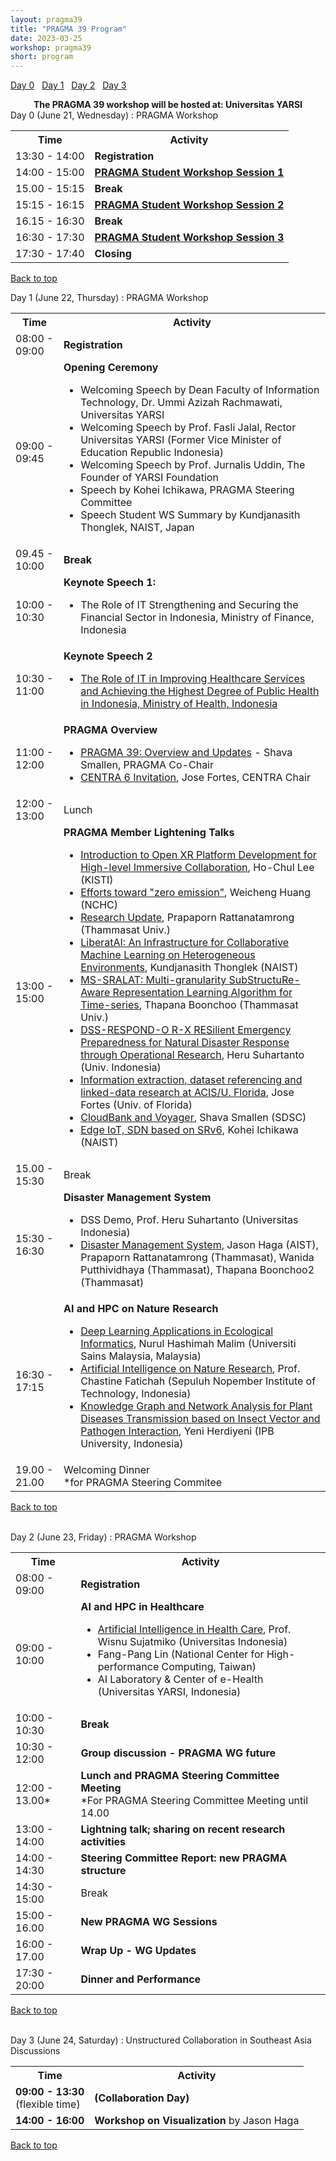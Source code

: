 ```yaml
---
layout: pragma39
title: "PRAGMA 39 Program"
date: 2023-03-25
workshop: pragma39
short: program
---
```


[Day 0](#day0)&nbsp;&nbsp; [Day 1](#day1)&nbsp;&nbsp; [Day 2](#day2)&nbsp;&nbsp; [Day 3](#day3)&nbsp;&nbsp;

<div class="alert">
  <center>
    <b>The PRAGMA 39 workshop will be hosted at: Universitas YARSI</b>
  </center>
</div>

<div class="border39" id="day1">Day 0 (June 21, Wednesday) : PRAGMA Workshop</div>
<table class="program39">
  <tbody><tr>
    <th>Time</th>
    <th>Activity</th>
  </tr>
  <tr>
    <td>13:30 - 14:00</td>
    <td><b>Registration</b></td>
  </tr>
  <tr>
    <td>14:00 - 15:00</td>
    <td><b><a href="https://github.com/pragmagrid/pragma-meetings/blob/master/pragma39/student-workshop/README.md">PRAGMA Student Workshop Session 1</a></b></td>
  </tr>
  <tr>
    <td>15.00 - 15:15</td>
    <td><b>Break</b></td>
    </tr>
    <tr>
    <td>15:15 - 16:15</td>
    <td><b><a href="https://github.com/pragmagrid/pragma-meetings/blob/master/pragma39/student-workshop/README.md">PRAGMA Student Workshop Session 2</a></b></td>
  </tr>
    <tr>
    <td>16.15 - 16:30</td>
    <td><b>Break</b></td>
    </tr>
      <tr>
    <td>16:30 - 17:30</td>
    <td><b><a href="https://github.com/pragmagrid/pragma-meetings/blob/master/pragma39/student-workshop/README.md">PRAGMA Student Workshop Session 3</a></b></td>
  </tr>
  <tr>
    <td>17:30 - 17:40</td>
    <td><b>Closing</b></td>
  </tr>
</tbody></table>

[Back to top](/pragma39-program)

<div class="border39" id="day1">Day 1 (June 22, Thursday) : PRAGMA Workshop</div>

<table class="program39">
  <tbody><tr>
    <th>Time</th>
    <th>Activity</th>
  </tr>
  <tr>
    <td>08:00 - 09:00</td>
    <td><b>Registration</b></td>
  </tr>
  <tr>
    <td>09:00 - 09:45</td>
    <td><b>Opening Ceremony</b>
      <ul>
        <li>Welcoming Speech by Dean Faculty of Information Technology, Dr. Ummi Azizah Rachmawati, Universitas YARSI</li>
         <li>Welcoming Speech by Prof. Fasli Jalal, Rector Universitas YARSI (Former Vice Minister of Education Republic Indonesia)</li>
         <li>Welcoming Speech by Prof. Jurnalis Uddin, The Founder of YARSI Foundation</li>
        <li>Speech by Kohei Ichikawa, PRAGMA Steering Committee</li>
        <li>Speech Student WS Summary by Kundjanasith Thonglek, NAIST, Japan</li>
      </ul>
    </td>
  </tr>
  <tr>
    <td>09.45 - 10:00</td>
    <td class="break"><b>Break</b></td>
  </tr>
  <tr>
    <td>10:00 - 10:30</td>
    <td><b>Keynote Speech 1: </b>
      <ul>
        <li>The Role of IT Strengthening and Securing the Financial Sector in Indonesia, Ministry of Finance, Indonesia</li>
      </ul>
    </td>
  </tr>
  <tr>
    <td>10:30 - 11:00</td>
    <td><b>Keynote Speech 2</b>
      <ul>
        <li><a href="https://github.com/pragmagrid/pragma-meetings/blob/master/pragma39/22/keynote_indonesia_health.pdf?raw=true"> The Role of IT in Improving Healthcare Services and Achieving the Highest Degree of Public Health in Indonesia, Ministry of Health, Indonesia</a></li>
      </ul>
    </td>
  </tr>
    <tr>
    <td>11:00 - 12:00</td>
    <td><b>PRAGMA Overview</b>
      <ul>
        <li><a href="https://github.com/pragmagrid/pragma-meetings/blob/master/pragma39/22/pragma39-updates.pdf?raw=true">PRAGMA 39: Overview and Updates</a> - Shava Smallen, PRAGMA Co-Chair</li>
        <li><a
        href="https://github.com/pragmagrid/pragma-meetings/blob/master/pragma39/22/centra6.pdf?raw=true">CENTRA 6 Invitation</a>, Jose Fortes, CENTRA Chair</li>
      </ul>
    </td>
  </tr>
  <tr>
    <td>12:00 - 13:00</td>
     <td class="break">Lunch</td>
  </tr>
  <tr>
    <td>13:00 - 15:00</td>
    <td><b>PRAGMA Member Lightening Talks</b>
      <ul>
        <li><a href="https://github.com/pragmagrid/pragma-meetings/blob/master/pragma39/22/lightning/lee-openxr.pdf?raw=true">Introduction to Open XR Platform Development for High-level Immersive Collaboration</a>, Ho-Chul Lee (KISTI)</li>
        <li><a href="https://github.com/pragmagrid/pragma-meetings/blob/master/pragma39/22/lightning/huang_ai.pdf?raw=true">Efforts toward "zero emission"</a>, Weicheng Huang (NCHC)</li>
        <li><a href="https://github.com/pragmagrid/pragma-meetings/blob/master/pragma39/22/lightning/rattanatamrong_gan.pdf?raw=true">Research Update</a>, Prapaporn Rattanatamrong (Thammasat  Univ.)</li>
        <li><a href="https://github.com/pragmagrid/pragma-meetings/blob/master/pragma39/22/lightning/rattanatamrong_gan.pdf?raw=true">LiberatAI: An Infrastructure for Collaborative Machine Learning on Heterogeneous Environments</a>, Kundjanasith Thonglek (NAIST)</li>
        <li><a href="https://github.com/pragmagrid/pragma-meetings/blob/master/pragma39/22/lightning/booncho_mssralat.pdf?raw=true">MS-SRALAT: Multi-granularity SubStructuRe-Aware Representation Learning Algorithm for Time-series</a>, Thapana Boonchoo (Thammasat Univ.)</li>
        <li><a href="https://github.com/pragmagrid/pragma-meetings/blob/master/pragma39/22/lightning/suhartanto_dss.pdf?raw=true">DSS-RESPOND-O R-X RESilient Emergency Preparedness for Natural Disaster Response through Operational Research</a>, Heru Suhartanto (Univ. Indonesia)</li>
        <li><a href="https://github.com/pragmagrid/pragma-meetings/blob/master/pragma39/22/lightning/fortes_biocollections.pdf?raw=true">Information extraction, dataset referencing and linked-data research at ACIS/U. Florida</a>, Jose Fortes (Univ. of Florida)</li>
        <li><a href="https://github.com/pragmagrid/pragma-meetings/blob/master/pragma39/22/lightning/smallen_cloudbank_voyager.pdf?raw=true">CloudBank and Voyager</a>, Shava Smallen (SDSC)</li>
        <li><a
        href="https://github.com/pragmagrid/pragma-meetings/blob/master/pragma39/22/lightning/smallen_cloudbank_voyager.pdf?raw=true">Edge IoT,
SDN based on SRv6</a>, Kohei Ichikawa (NAIST)</li>
      </ul>
    </td>
  </tr>
  <tr>
    <td>15.00 - 15:30</td>
    <td class="break">Break  </td>
  </tr>
  <tr>
    <td>15:30 - 16:30</td>
    <td><b>Disaster Management System</b>
      <ul>
        <li>DSS Demo, Prof. Heru Suhartanto (Universitas Indonesia) </li>
        <li><a href="https://github.com/pragmagrid/pragma-meetings/blob/master/pragma39/22/rattanatamrong_landsage.pdf?raw=true">Disaster Management System</a>, Jason Haga (AIST), Prapaporn Rattanatamrong (Thammasat), Wanida Putthividhaya (Thammasat), Thapana Boonchoo2 (Thammasat)</li>
      </ul>
    </td>
  </tr>
  <tr>
    <td>16:30 - 17:15</td>
    <td><b>AI and HPC on Nature Research</b>
      <ul>
        <li><a href="https://github.com/pragmagrid/pragma-meetings/blob/master/pragma39/22/malim_fish.pdf?raw=true">Deep Learning Applications in Ecological Informatics</a>, Nurul Hashimah Malim (Universiti Sains Malaysia, Malaysia) </li>
        <li><a href="https://github.com/pragmagrid/pragma-meetings/blob/master/pragma39/22/fatichah_ai_app.pdf?raw=true">Artificial Intelligence on Nature Research</a>, Prof. Chastine Fatichah (Sepuluh Nopember Institute of Technology, Indonesia)</li>
        <li><a href="https://github.com/pragmagrid/pragma-meetings/blob/master/pragma39/22/herdiyeni_plantdisease.pdf?raw=true">Knowledge Graph and Network Analysis for Plant Diseases Transmission based on Insect Vector and Pathogen Interaction</a>, Yeni Herdiyeni (IPB University, Indonesia)</li>
      </ul>
    </td>
  </tr>
  <tr>
    <td>19.00 - 21.00</td>
    <td class="break">Welcoming Dinner
    <br>
      *for PRAGMA Steering Commitee
    </td>
  </tr>

</tbody></table>

[Back to top](/pragma39-program)

<br>

<div class="border39" id="day2">Day 2 (June 23, Friday) : PRAGMA Workshop</div>

<table class="program39">
  <tbody><tr>
    <th>Time</th>
    <th>Activity</th>
  </tr>
  <tr>
    <td>08:00 - 09:00</td>
    <td><b>Registration</b></td>
  </tr>
  <tr>
    <td>09:00 - 10:00</td>
    <td><b>AI and HPC in Healthcare</b><br>
      <ul>
        <li><a href="https://github.com/pragmagrid/pragma-meetings/blob/master/pragma39/23/jatmiko_ai_health_yarsi.pdf">Artificial Intelligence in Health Care</a>, Prof. Wisnu Sujatmiko (Universitas Indonesia) </li>
        <li>Fang-Pang Lin (National Center for High-performance Computing, Taiwan)</li>
        <li>AI Laboratory & Center of e-Health (Universitas YARSI, Indonesia)</li>
      </ul>
    </td>
  </tr>
  <tr>
    <td>10:00 - 10:30</td>
    <td class="break"><b>Break</b></td>
  </tr>
  <tr>
    <td>10:30 - 12:00</td>
    <td><b>Group discussion - PRAGMA WG future</b>
    </td>
  </tr>
  <tr>
    <td>12:00 - 13.00*</td>
    <td><b>Lunch and PRAGMA Steering Committee Meeting</b> <br>
      *For PRAGMA Steering Committee Meeting until 14.00
    </td>
  </tr>
  <tr>
    <td>13:00 - 14:00</td>
    <td><b> Lightning talk; sharing on recent research activities</b> <br>
    </td>
  </tr>
  <tr>
    <td>14:00 - 14:30</td>
    <td><b>Steering Committee Report: new PRAGMA structure</b> <br>
    </td>
  </tr>
  <tr>
    <td>14:30 - 15:00</td>
    <td class="break">Break</td>
  </tr>
  <tr>
    <td>15:00 - 16.00</td>
    <td><b>New PRAGMA WG Sessions</b>
    </td>
  </tr>
  <tr>
    <td>16:00 - 17.00</td>
    <td><b>Wrap Up - WG Updates</b>
    </td>
  </tr>
  <tr>
    <td>17:30 - 20:00</td>
    <td><b>Dinner and Performance</b>
    </td>
  </tr>
</tbody></table>

[Back to top](/pragma39-program)

<br>

<div class="border39" id="day3">Day 3 (June 24, Saturday) :  Unstructured Collaboration in Southeast Asia Discussions</div>

<table class="program39">
  <tbody><tr>
    <th>Time</th>
    <th>Activity</th>
  </tr>
  <tr>
    <td>
      <b>09:00 - 13:30</b>
      <br>(flexible time)
    </td>
    <td><b>(Collaboration Day)</b></td>
  </tr>
  <tr>
    <td><b>14:00 - 16:00</b></td>
  <td><b>Workshop on Visualization</b> by Jason Haga</td>
  </tr>
</tbody></table>

[Back to top](/pragma39-program)

<br>

